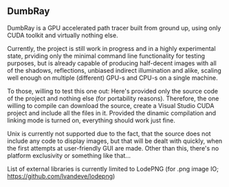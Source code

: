 DumbRay
-------

DumbRay is a GPU accelerated path tracer built from ground up, using only CUDA toolkit and virtually nothing else.

Currently, the project is still work in progress and in a highly experimental state, prviding only the minimal command line functionality for testing purposes, but is already capable of producing half-decent images with all of the shadows, reflections, unbiased indirect illumination and alike, scaling well enough on multiple (different) GPU-s and CPU-s on a single machine.

To those, willing to test this one out: Here's provided only the source code of the project and nothing else (for portability reasons). Therefore, the one willing to compile can download the source, create a Visual Studio CUDA project and include all the files in it. Provided the dinamic compilation and linking mode is turned on, everything should work just fine.

Unix is currently not supported due to the fact, that the source does not include any code to display images, but that will be dealt with quickly, when the first attempts at user-friendly GUI are made. Other than this, there's no platform exclusivity or something like that...


List of external libraries is currently limited to LodePNG (for .png image IO; https://github.com/lvandeve/lodepng)
